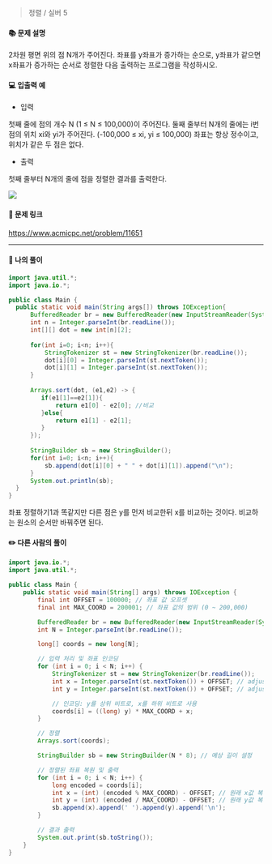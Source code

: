> 정렬 / 실버 5

#### 📚 문제 설명
2차원 평면 위의 점 N개가 주어진다. 좌표를 y좌표가 증가하는 순으로, y좌표가 같으면 x좌표가 증가하는 순서로 정렬한 다음 출력하는 프로그램을 작성하시오.


#### 💻 입출력 예

- 입력

첫째 줄에 점의 개수 N (1 ≤ N ≤ 100,000)이 주어진다. 둘째 줄부터 N개의 줄에는 i번점의 위치 xi와 yi가 주어진다. (-100,000 ≤ xi, yi ≤ 100,000) 좌표는 항상 정수이고, 위치가 같은 두 점은 없다.

- 출력

첫째 줄부터 N개의 줄에 점을 정렬한 결과를 출력한다.

![](https://velog.velcdn.com/images/uunew/post/8a185bf3-73d0-4388-a9cc-2044294da7d7/image.png)




#### 🔗 문제 링크
https://www.acmicpc.net/problem/11651

---

#### 📝 나의 풀이
``` java
import java.util.*;
import java.io.*;

public class Main {
  public static void main(String args[]) throws IOException{
      BufferedReader br = new BufferedReader(new InputStreamReader(System.in));
      int n = Integer.parseInt(br.readLine());
      int[][] dot = new int[n][2];
      
      for(int i=0; i<n; i++){
          StringTokenizer st = new StringTokenizer(br.readLine());
          dot[i][0] = Integer.parseInt(st.nextToken());
          dot[i][1] = Integer.parseInt(st.nextToken());
      }
      
      Arrays.sort(dot, (e1,e2) -> {
         if(e1[1]==e2[1]){
             return e1[0] - e2[0]; //비교
         }else{
             return e1[1] - e2[1];
         }
      });
      
      StringBuilder sb = new StringBuilder();
      for(int i=0; i<n; i++){
          sb.append(dot[i][0] + " " + dot[i][1]).append("\n");
      }
      System.out.println(sb);
  }
}

```
좌표 정렬하기1과 똑같지만 다른 점은 y를 먼저 비교한뒤 x를 비교하는 것이다.
비교하는 원소의 순서만 바꿔주면 된다.


#### ✏️ 다른 사람의 풀이
``` java
import java.io.*;
import java.util.*;

public class Main {
    public static void main(String[] args) throws IOException {
        final int OFFSET = 100000; // 좌표 값 오프셋
        final int MAX_COORD = 200001; // 좌표 값의 범위 (0 ~ 200,000)

        BufferedReader br = new BufferedReader(new InputStreamReader(System.in));
        int N = Integer.parseInt(br.readLine());

        long[] coords = new long[N];

        // 입력 처리 및 좌표 인코딩
        for (int i = 0; i < N; i++) {
            StringTokenizer st = new StringTokenizer(br.readLine());
            int x = Integer.parseInt(st.nextToken()) + OFFSET; // adjustedX
            int y = Integer.parseInt(st.nextToken()) + OFFSET; // adjustedY

            // 인코딩: y를 상위 비트로, x를 하위 비트로 사용
            coords[i] = ((long) y) * MAX_COORD + x;
        }

        // 정렬
        Arrays.sort(coords);

        StringBuilder sb = new StringBuilder(N * 8); // 예상 길이 설정

        // 정렬된 좌표 복원 및 출력
        for (int i = 0; i < N; i++) {
            long encoded = coords[i];
            int x = (int) (encoded % MAX_COORD) - OFFSET; // 원래 x값 복원
            int y = (int) (encoded / MAX_COORD) - OFFSET; // 원래 y값 복원
            sb.append(x).append(' ').append(y).append('\n');
        }

        // 결과 출력
        System.out.print(sb.toString());
    }
}
```

